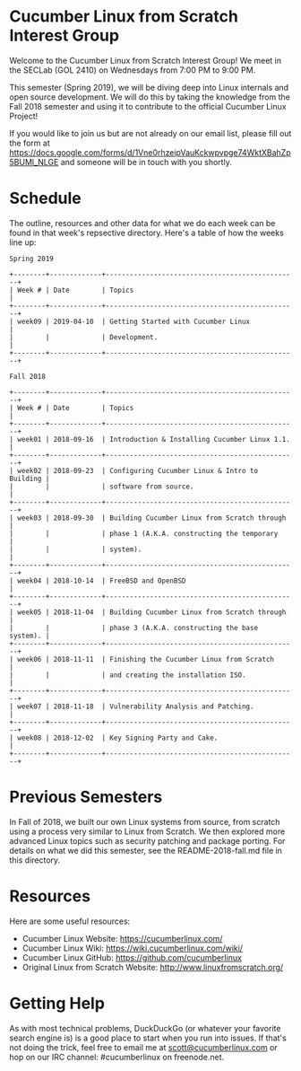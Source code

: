 # Cucumber Linux from Scratch Interest Group

Welcome to the Cucumber Linux from Scratch Interest Group! We meet in the
SECLab (GOL 2410) on Wednesdays from 7:00 PM to 9:00 PM.

This semester (Spring 2019), we will be diving deep into Linux internals and
open source development. We will do this by taking the knowledge from the 
Fall 2018 semester and using it to contribute to the official Cucumber Linux
Project!

If you would like to join us but are not already on our email list, please fill
out the form at
https://docs.google.com/forms/d/1Vne0rhzeipVauKckwpvpge74WktXBahZp5BUMl_NLGE
and someone will be in touch with you shortly.

# Schedule

The outline, resources and other data for what we do each week can be found in
that week's repsective directory. Here's a table of how the weeks line up:

    Spring 2019

    +--------+-------------+------------------------------------------------+
    | Week # | Date        | Topics                                         |
    +--------+-------------+------------------------------------------------+
    | week09 | 2019-04-10  | Getting Started with Cucumber Linux            |
    |        |             | Development.                                   |
    +--------+-------------+------------------------------------------------+

    Fall 2018

    +--------+-------------+------------------------------------------------+
    | Week # | Date        | Topics                                         |
    +--------+-------------+------------------------------------------------+
    | week01 | 2018-09-16  | Introduction & Installing Cucumber Linux 1.1.  |
    +--------+-------------+------------------------------------------------+
    | week02 | 2018-09-23  | Configuring Cucumber Linux & Intro to Building |
    |        |             | software from source.                          |
    +--------+-------------+------------------------------------------------+
    | week03 | 2018-09-30  | Building Cucumber Linux from Scratch through   |
    |        |             | phase 1 (A.K.A. constructing the temporary     |
    |        |             | system).                                       |
    +--------+-------------+------------------------------------------------+
    | week04 | 2018-10-14  | FreeBSD and OpenBSD                            |
    +--------+-------------+------------------------------------------------+
    | week05 | 2018-11-04  | Building Cucumber Linux from Scratch through   |
    |        |             | phase 3 (A.K.A. constructing the base system). |
    +--------+-------------+------------------------------------------------+
    | week06 | 2018-11-11  | Finishing the Cucumber Linux from Scratch      |
    |        |             | and creating the installation ISO.             |
    +--------+-------------+------------------------------------------------+
    | week07 | 2018-11-18  | Vulnerability Analysis and Patching.           |
    +--------+-------------+------------------------------------------------+
    | week08 | 2018-12-02  | Key Signing Party and Cake.                    |
    +--------+-------------+------------------------------------------------+

# Previous Semesters

In Fall of 2018, we built our own Linux systems from source, from scratch using
a process very similar to Linux from Scratch. We then explored more advanced
Linux topics such as security patching and package porting. For details on what we did this semester, see the README-2018-fall.md file in this directory.

# Resources

Here are some useful resources:
* Cucumber Linux Website: https://cucumberlinux.com/
* Cucumber Linux Wiki: https://wiki.cucumberlinux.com/wiki/
* Cucumber Linux GitHub: https://github.com/cucumberlinux
* Original Linux from Scratch Website: http://www.linuxfromscratch.org/

# Getting Help

As with most technical problems, DuckDuckGo (or whatever your favorite search
engine is) is a good place to start when you run into issues. If that's not
doing the trick, feel free to email me at scott@cucumberlinux.com or hop on our
IRC channel: #cucumberlinux on freenode.net.

